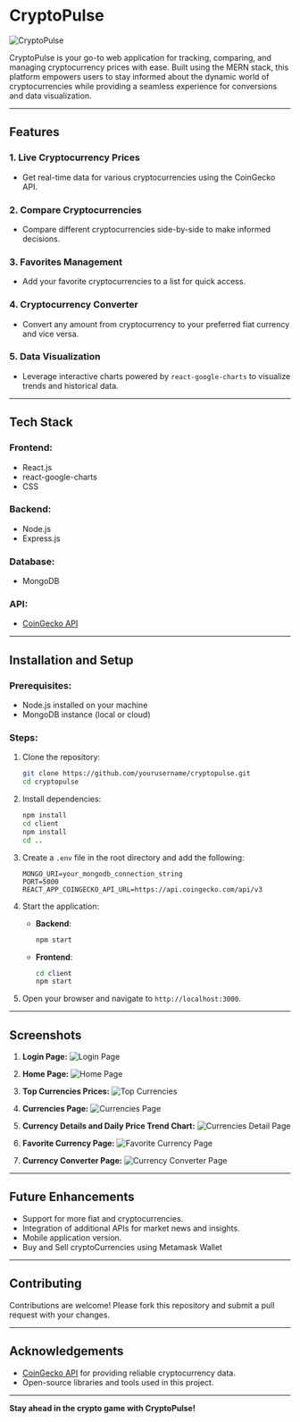 #  CryptoPulse

![CryptoPulse]()

CryptoPulse is your go-to web application for tracking, comparing, and managing cryptocurrency prices with ease. Built using the MERN stack, this platform empowers users to stay informed about the dynamic world of cryptocurrencies while providing a seamless experience for conversions and data visualization.

---

## Features

### 1. **Live Cryptocurrency Prices**
- Get real-time data for various cryptocurrencies using the CoinGecko API.

### 2. **Compare Cryptocurrencies**
- Compare different cryptocurrencies side-by-side to make informed decisions.

### 3. **Favorites Management**
- Add your favorite cryptocurrencies to a list for quick access.

### 4. **Cryptocurrency Converter**
- Convert any amount from cryptocurrency to your preferred fiat currency and vice versa.

### 5. **Data Visualization**
- Leverage interactive charts powered by `react-google-charts` to visualize trends and historical data.

---

## Tech Stack

### Frontend:
- React.js
- react-google-charts
- CSS

### Backend:
- Node.js
- Express.js

### Database:
- MongoDB

### API:
- [CoinGecko API](https://www.coingecko.com/en/api)

---

## Installation and Setup

### Prerequisites:
- Node.js installed on your machine
- MongoDB instance (local or cloud)

### Steps:
1. Clone the repository:
   ```bash
   git clone https://github.com/yourusername/cryptopulse.git
   cd cryptopulse
   ```

2. Install dependencies:
   ```bash
   npm install
   cd client
   npm install
   cd ..
   ```

3. Create a `.env` file in the root directory and add the following:
   ```env
   MONGO_URI=your_mongodb_connection_string
   PORT=5000
   REACT_APP_COINGECKO_API_URL=https://api.coingecko.com/api/v3
   ```

4. Start the application:
   - **Backend**:
     ```bash
     npm start
     ```
   - **Frontend**:
     ```bash
     cd client
     npm start
     ```

5. Open your browser and navigate to `http://localhost:3000`.

---

## Screenshots

1. **Login Page:**
   ![Login Page](https://i.imgur.com/slJppQo.png)

2. **Home Page:**
   ![Home Page](https://i.imgur.com/1d6GDXk.png)

3. **Top Currencies Prices:**
   ![Top Currencies](https://i.imgur.com/fH1C3w1.png)

4. **Currencies Page:**
   ![Currencies Page](https://i.imgur.com/HpETiH4.png)

5. **Currency Details and Daily Price Trend Chart:**
   ![Currencies Detail Page](https://i.imgur.com/rYHLa6P.png)

6. **Favorite Currency Page:**
   ![Favorite Currency Page](https://i.imgur.com/26Ow0VE.png)

7. **Currency Converter Page:**
   ![Currency Converter Page](https://i.imgur.com/d3hDb37.png)
   
   

---

## Future Enhancements
- Support for more fiat and cryptocurrencies.
- Integration of additional APIs for market news and insights.
- Mobile application version.
- Buy and Sell cryptoCurrencies using Metamask Wallet

---

## Contributing

Contributions are welcome! Please fork this repository and submit a pull request with your changes.

---

## Acknowledgements

- [CoinGecko API](https://www.coingecko.com/en/api) for providing reliable cryptocurrency data.
- Open-source libraries and tools used in this project.

---

**Stay ahead in the crypto game with CryptoPulse!**
